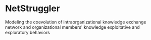 NetStruggler
============

Modeling the coevolution of intraorganizational knowledge exchange network and organizational members' knowledge exploitative and exploratory behaviors
